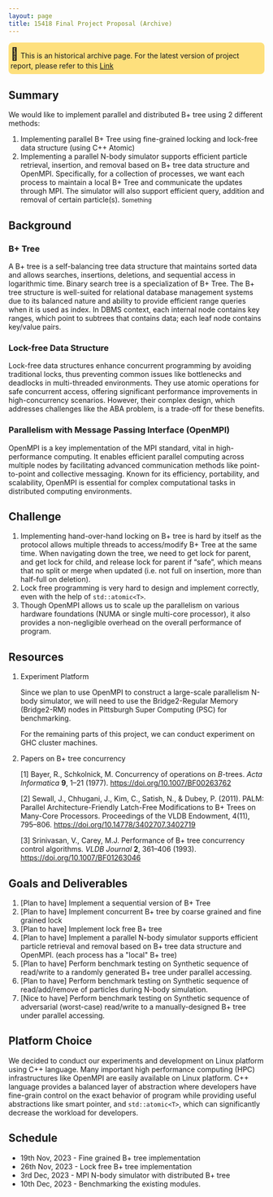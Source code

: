 ```yaml
---
layout: page
title: 15418 Final Project Proposal (Archive)
---
```


<div style="background-color: rgb(254, 224, 125); padding: .5rem .5rem .5rem .25rem; border-radius: .5rem;">
<span style="font-size: x-large;">🚧</span> 
This is an historical archive page. For the latest version of project report, please refer to this <a href="/15-418-Final-Project/">Link</a>
</div>


## Summary

We would like to implement parallel and distributed B+ tree using 2 different methods:
1. Implementing parallel B+ Tree using fine-grained locking and lock-free data structure (using C++ Atomic)
2. Implementing a parallel N-body simulator supports efficient particle retrieval, insertion, and removal based on B+ tree data structure and OpenMPI. Specifically, for a collection of processes, we want each process to maintain a local B+ Tree and communicate the updates through MPI. The simulator will also support efficient query, addition and removal of certain particle(s). <small class="side" id="container">Something</small>

## Background

### B+ Tree

A B+ tree is a self-balancing tree data structure that maintains sorted data and allows searches, insertions, deletions, and sequential access in logarithmic time. Binary search tree is a specialization of B+ Tree. The B+ tree structure is well-suited for relational database management systems due to its balanced nature and ability to provide efficient range queries when it is used as index. In DBMS context, each internal node contains key ranges, which point to subtrees that contains data; each leaf node contains key/value pairs.


### Lock-free Data Structure

Lock-free data structures enhance concurrent programming by avoiding traditional locks, thus preventing common issues like bottlenecks and deadlocks in multi-threaded environments. They use atomic operations for safe concurrent access, offering significant performance improvements in high-concurrency scenarios. However, their complex design, which addresses challenges like the ABA problem, is a trade-off for these benefits.

### Parallelism with Message Passing Interface (OpenMPI)

OpenMPI is a key implementation of the MPI standard, vital in high-performance computing. It enables efficient parallel computing across multiple nodes by facilitating advanced communication methods like point-to-point and collective messaging. Known for its efficiency, portability, and scalability, OpenMPI is essential for complex computational tasks in distributed computing environments.

## Challenge

1. Implementing hand-over-hand locking on B+ tree is hard by itself as the protocol allows multiple threads to access/modify B+ Tree at the same time. When navigating down the tree, we need to get lock for parent, and get lock for child, and release lock for parent if “safe”, which means that no split or merge when updated (i.e. not full on insertion, more than half-full on deletion).
2. Lock free programming is very hard to design and implement correctly, even with the help of `std::atomic<T>`.
3. Though OpenMPI allows us to scale up the parallelism on various hardware foundations (NUMA or single multi-core processor), it also provides a non-negligible overhead on the overall performance of program.

## Resources

1. Experiment Platform
    
    Since we plan to use OpenMPI to construct a large-scale parallelism N-body simulator, we will need to use the Bridge2-Regular Memory (Bridge2-RM) nodes in Pittsburgh Super Computing (PSC) for benchmarking.
    
    For the remaining parts of this project, we can conduct experiment on GHC cluster machines.
    
2. Papers on B+ tree concurrency
    
    [1] Bayer, R., Schkolnick, M. Concurrency of operations on *B*-trees. *Acta Informatica* **9**, 1–21 (1977). https://doi.org/10.1007/BF00263762
    
    [2] Sewall, J., Chhugani, J., Kim, C., Satish, N., & Dubey, P. (2011). PALM: Parallel Architecture-Friendly Latch-Free Modifications to B+ Trees on Many-Core Processors. Proceedings of the VLDB Endowment, 4(11), 795–806. https://doi.org/10.14778/3402707.3402719
    
    [3] Srinivasan, V., Carey, M.J. Performance of B+ tree concurrency control algorithms. *VLDB Journal* **2**, 361–406 (1993). https://doi.org/10.1007/BF01263046
    

## Goals and Deliverables

1. [Plan to have] Implement a sequential version of B+ Tree
2. [Plan to have] Implement concurrent B+ tree by coarse grained and fine grained lock
3. [Plan to have] Implement lock free B+ tree
4. [Plan to have] Implement a parallel N-body simulator supports efficient particle retrieval and removal based on B+ tree data structure and OpenMPI. (each process has a "local" B+ tree)
6. [Plan to have] Perform benchmark testing on Synthetic sequence of read/write to a randomly generated B+ tree under parallel accessing.
7. [Plan to have] Perform benchmark testing on Synthetic sequence of read/add/remove of particles during N-body simulation.
8. [Nice to have] Perform benchmark testing on Synthetic sequence of adversarial (worst-case) read/write to a manually-designed B+ tree under parallel accessing.

## Platform Choice

We decided to conduct our experiments and development on Linux platform using C++ language. Many important high performance computing (HPC) infrastructures like OpenMPI are easily available on Linux platform. C++ language provides a balanced layer of abstraction where developers have fine-grain control on the exact behavior of program while providing useful abstractions like smart pointer, and `std::atomic<T>`, which can significantly decrease the workload for developers.

## Schedule

* 19th Nov, 2023 - Fine grained B+ tree implementation
* 26th Nov, 2023 - Lock free B+ tree implementation
* 3rd Dec, 2023  - MPI N-body simulator with distributed B+ tree
* 10th Dec, 2023 - Benchmarking the existing modules.

